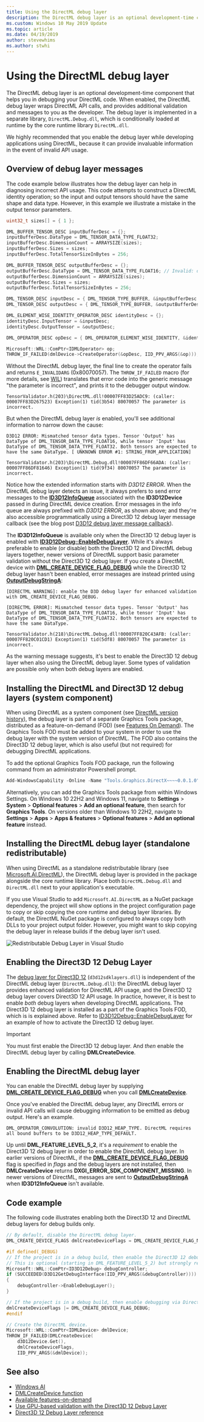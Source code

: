 ```yaml
---
title: Using the DirectML debug layer
description: The DirectML debug layer is an optional development-time component that helps you in debugging your DirectML code.
ms.custom: Windows 10 May 2019 Update
ms.topic: article
ms.date: 04/19/2019
author: stevewhims
ms.author: stwhi
---
```


# Using the DirectML debug layer

The DirectML debug layer is an optional development-time component that helps you in debugging your DirectML code. When enabled, the DirectML debug layer wraps DirectML API calls, and provides additional validation and messages to you as the developer. The debug layer is implemented in a separate library, `DirectML.Debug.dll`, which is conditionally loaded at runtime by the core runtime library `DirectML.dll`.

We highly recommended that you enable the debug layer while developing applications using DirectML, because it can provide invaluable information in the event of invalid API usage.

## Overview of debug layer messages

The code example below illustrates how the debug layer can help in diagnosing incorrect API usage. This code attempts to construct a DirectML identity operation; so the input and output tensors should have the same shape and data type. However, in this example we illustrate a mistake in the output tensor parameters.

```cpp
uint32_t sizes[] = { 1 };

DML_BUFFER_TENSOR_DESC inputBufferDesc = {};
inputBufferDesc.DataType = DML_TENSOR_DATA_TYPE_FLOAT32;
inputBufferDesc.DimensionCount = ARRAYSIZE(sizes);
inputBufferDesc.Sizes = sizes;
inputBufferDesc.TotalTensorSizeInBytes = 256;

DML_BUFFER_TENSOR_DESC outputBufferDesc = {};
outputBufferDesc.DataType = DML_TENSOR_DATA_TYPE_FLOAT16; // Invalid: doesn't match input type!
outputBufferDesc.DimensionCount = ARRAYSIZE(sizes);
outputBufferDesc.Sizes = sizes;
outputBufferDesc.TotalTensorSizeInBytes = 256;

DML_TENSOR_DESC inputDesc = { DML_TENSOR_TYPE_BUFFER, &inputBufferDesc };
DML_TENSOR_DESC outputDesc = { DML_TENSOR_TYPE_BUFFER, &outputBufferDesc };

DML_ELEMENT_WISE_IDENTITY_OPERATOR_DESC identityDesc = {};
identityDesc.InputTensor = &inputDesc;
identityDesc.OutputTensor = &outputDesc;

DML_OPERATOR_DESC opDesc = { DML_OPERATOR_ELEMENT_WISE_IDENTITY, &identityDesc };

Microsoft::WRL::ComPtr<IDMLOperator> op;
THROW_IF_FAILED(dmlDevice->CreateOperator(&opDesc, IID_PPV_ARGS(&op)));
```

Without the DirectML debug layer, the final line to create the operator fails and returns `E_INVALIDARG` (0x80070057). The `THROW_IF_FAILED` macro (for more details, see [WIL](https://github.com/microsoft/wil)) translates that error code into the generic message "the parameter is incorrect", and prints it to the debugger output window.

```console
TensorValidator.h(203)\DirectML.dll!00007FF83D25ADC9: (caller: 00007FF83D267523) Exception(1) tid(3b54) 80070057 The parameter is incorrect.
```

But when the DirectML debug layer *is* enabled, you'll see additional information to narrow down the cause:

```console
D3D12 ERROR: Mismatched tensor data types. Tensor 'Output' has DataType of DML_TENSOR_DATA_TYPE_FLOAT16, while tensor 'Input' has DataType of DML_TENSOR_DATA_TYPE_FLOAT32. Both tensors are expected to have the same DataType. [ UNKNOWN ERROR #1: STRING_FROM_APPLICATION]

TensorValidator.h(203)\DirectML.Debug.dll!00007FF86DF66ADA: (caller: 00007FF86DF81646) Exception(1) tid(9f34) 80070057 The parameter is incorrect.
```

Notice how the extended information starts with *D3D12 ERROR*. When the DirectML debug layer detects an issue, it always prefers to send error messages to the [**ID3D12InfoQueue**](/windows/win32/api/d3d12sdklayers/nn-d3d12sdklayers-id3d12infoqueue) associated with the **ID3D12Device** passed in during DirectML device creation. Error messages in the info queue are always prefixed with *D3D12 ERROR*, as shown above; and they're also accessible programmatically using a Direct3D 12 debug layer message callback (see the blog post [D3D12 debug layer message callback](https://devblogs.microsoft.com/directx/d3d12-debug-layer-message-callback/)).

The **ID3D12InfoQueue** is available only when the Direct3D 12 debug layer is enabled with [**ID3D12Debug::EnableDebugLayer**](/windows/win32/api/d3d12sdklayers/nf-d3d12sdklayers-id3d12debug-enabledebuglayer). While it's always preferable to enable (or disable) both the Direct3D 12 and DirectML debug layers together, newer versions of DirectML support basic parameter validation without the Direct3D 12 debug layer. If you create a DirectML device with [**DML_CREATE_DEVICE_FLAG_DEBUG**](/windows/win32/api/directml/ne-directml-dml_create_device_flags) while the Direct3D 12 debug layer hasn't been enabled, error messages are instead printed using [**OutputDebugStringA**](/windows/win32/api/debugapi/nf-debugapi-outputdebugstringa):

```console
[DIRECTML WARNING]: enable the D3D debug layer for enhanced validation with DML_CREATE_DEVICE_FLAG_DEBUG.

[DIRECTML ERROR]: Mismatched tensor data types. Tensor 'Output' has DataType of DML_TENSOR_DATA_TYPE_FLOAT16, while tensor 'Input' has DataType of DML_TENSOR_DATA_TYPE_FLOAT32. Both tensors are expected to have the same DataType.

TensorValidator.h(218)\DirectML.Debug.dll!00007FF820C43AFB: (caller: 00007FF820C01CD1) Exception(1) tid(5df8) 80070057 The parameter is incorrect.
```

As the warning message suggests, it's best to enable the Direct3D 12 debug layer when also using the DirectML debug layer. Some types of validation are possible only when both debug layers are enabled.

## Installing the DirectML and Direct3D 12 debug layers (system component)

When using DirectML as a system component (see [DirectML version history](/windows/ai/directml/dml-version-history)), the debug layer is part of a separate Graphics Tools package, distributed as a feature-on-demand (FOD) (see [Features On Demand](/windows-hardware/manufacture/desktop/features-on-demand-v2--capabilities)). The Graphics Tools FOD must be added to your system in order to use the debug layer with the system version of DirectML. The FOD also contains the Direct3D 12 debug layer, which is also useful (but not required) for debugging DirectML applications.

To add the optional Graphics Tools FOD package, run the following command from an administrator Powershell prompt.

```powershell
Add-WindowsCapability -Online -Name "Tools.Graphics.DirectX~~~~0.0.1.0"
```

Alternatively, you can add the Graphics Tools package from within Windows Settings. On Windows 10 22H2 and Windows 11, navigate to **Settings** > **System** > **Optional features** > **Add an optional feature**, then search for **Graphics Tools**. On versions older than Windows 10 22H2, navigate to **Settings** > **Apps** > **Apps & features** > **Optional features** > **Add an optional feature** instead.

## Installing the DirectML debug layer (standalone redistributable)

When using DirectML as a standalone redistributable library (see [Microsoft.AI.DirectML](https://www.nuget.org/packages/Microsoft.AI.DirectML/)), the DirectML debug layer is provided in the package alongside the core runtime library. Place both `DirectML.Debug.dll` and `DirectML.dll` next to your application's executable.

If you use Visual Studio to add `Microsoft.AI.DirectML` as a NuGet package dependency, the project will show options in the project configuration page to copy or skip copying the core runtime and debug layer libraries. By default, the DirectML NuGet package is configured to always copy both DLLs to your project output folder. However, you might want to skip copying the debug layer in release builds if the debug layer isn't used.

![Redistributable Debug Layer in Visual Studio](images/redist_debug_layer.png)

## Enabling the Direct3D 12 Debug Layer

The [debug layer for Direct3D 12](/windows/win32/direct3d12/direct3d-12-sdklayers-reference) (`d3d12sdklayers.dll`) is independent of the DirectML debug layer (`DirectML.Debug.dll`): the DirectML debug layer provides enhanced validation for DirectML API usage, and the Direct3D 12 debug layer covers Direct3D 12 API usage. In practice, however, it is best to enable *both* debug layers when developing DirectML applications. The Direct3D 12 debug layer is installed as a part of the Graphics Tools FOD, which is is explained above. Refer to [ID3D12Debug::EnableDebugLayer](/windows/win32/api/d3d12sdklayers/nf-d3d12sdklayers-id3d12debug-enabledebuglayer) for an example of how to activate the Direct3D 12 debug layer.

> [!IMPORTANT]
> You must first enable the Direct3D 12 debug layer. And *then* enable the DirectML debug layer by calling **DMLCreateDevice**.

## Enabling the DirectML debug layer

You can enable the DirectML debug layer by supplying [**DML_CREATE_DEVICE_FLAG_DEBUG**](/windows/win32/api/directml/ne-directml-dml_create_device_flags) when you call [**DMLCreateDevice**](/windows/win32/api/directml/nf-directml-dmlcreatedevice). 

Once you've enabled the DirectML debug layer, any DirectML errors or invalid API calls will cause debugging information to be emitted as debug output. Here's an example.

```console
DML_OPERATOR_CONVOLUTION: invalid D3D12_HEAP_TYPE. DirectML requires all bound buffers to be D3D12_HEAP_TYPE_DEFAULT.
```

Up until **DML_FEATURE_LEVEL_5_2**, it's a *requirement* to enable the Direct3D 12 debug layer in order to enable the DirectML debug layer. In earlier versions of DirectML, if the [**DML_CREATE_DEVICE_FLAG_DEBUG**](/windows/win32/api/directml/ne-directml-dml_create_device_flags) flag is specified in *flags* and the debug layers are not installed, then **DMLCreateDevice** returns **DXGI_ERROR_SDK_COMPONENT_MISSING**. In newer versions of DirectML, messages are sent to [**OutputDebugStringA**](/windows/win32/api/debugapi/nf-debugapi-outputdebugstringa) when **ID3D12InfoQueue** isn't available.

## Code example

The following code illustrates enabling both the Direct3D 12 and DirectML debug layers for debug builds only.

```cpp
// By default, disable the DirectML debug layer.
DML_CREATE_DEVICE_FLAGS dmlCreateDeviceFlags = DML_CREATE_DEVICE_FLAG_NONE;

#if defined(_DEBUG)
// If the project is in a debug build, then enable the Direct3D 12 debug layer.
// This is optional (starting in DML_FEATURE_LEVEL_5_2) but strongly recommended!
Microsoft::WRL::ComPtr<ID3D12Debug> debugController;
if (SUCCEEDED(D3D12GetDebugInterface(IID_PPV_ARGS(&debugController))))
{
    debugController->EnableDebugLayer();
}

// If the project is in a debug build, then enable debugging via DirectML debug layers with this flag.
dmlCreateDeviceFlags |= DML_CREATE_DEVICE_FLAG_DEBUG;
#endif

// Create the DirectML device.
Microsoft::WRL::ComPtr<IDMLDevice> dmlDevice;
THROW_IF_FAILED(DMLCreateDevice(
    d3D12Device.Get(),
    dmlCreateDeviceFlags,
    IID_PPV_ARGS(&dmlDevice));
```

## See also

* [Windows AI](../index.yml)
* [DMLCreateDevice function](/windows/win32/api/directml/nf-directml-dmlcreatedevice)
* [Available features-on-demand](/windows-hardware/manufacture/desktop/features-on-demand-non-language-fod)
* [Use GPU-based validation with the Direct3D 12 Debug Layer](/windows/desktop/direct3d12/using-d3d12-debug-layer-gpu-based-validation)
* [Direct3D 12 Debug Layer reference](/windows/desktop/direct3d12/direct3d-12-sdklayers-reference)
